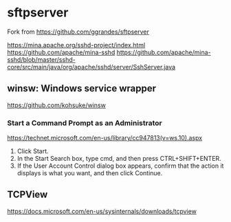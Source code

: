# sftpserver

Fork from https://github.com/ggrandes/sftpserver

https://mina.apache.org/sshd-project/index.html
https://github.com/apache/mina-sshd
https://github.com/apache/mina-sshd/blob/master/sshd-core/src/main/java/org/apache/sshd/server/SshServer.java

## winsw: Windows service wrapper
https://github.com/kohsuke/winsw

### Start a Command Prompt as an Administrator
https://technet.microsoft.com/en-us/library/cc947813(v=ws.10).aspx

1. Click Start.
2. In the Start Search box, type cmd, and then press CTRL+SHIFT+ENTER.
3. If the User Account Control dialog box appears, confirm that the action it displays is what you want, and then click Continue.

## TCPView
https://docs.microsoft.com/en-us/sysinternals/downloads/tcpview
